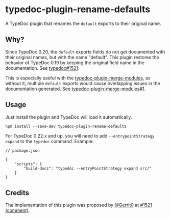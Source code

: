 # typedoc-plugin-rename-defaults

A TypeDoc plugin that renames the `default` exports to their original name.

## Why?

Since TypeDoc 0.20, the `default` exports fields do not get documented with their original names, but with the name "default". This plugin restores the behavior of TypeDoc 0.19 by keeping the original field name in the documentation. See [typedoc#1521](https://github.com/TypeStrong/typedoc/issues/1521).

This is especially useful with the [typedoc-plugin-merge-modules](https://github.com/krisztianb/typedoc-plugin-merge-modules), as without it, multiple `default` exports would cause overlapping issues in the documentation generated. See [typedoc-plugin-merge-modules#1](https://github.com/krisztianb/typedoc-plugin-merge-modules/issues/1).

## Usage

Just install the plugin and TypeDoc will load it automatically.

```console
npm install --save-dev typedoc-plugin-rename-defaults
```

For TypeDoc 0.22.x and up, you will need to add `--entrypointStrategy expand` to the `typedoc` command. Example:

```jsonc
// package.json

{
    "scripts": {
        "build-docs": "typedoc --entryPointStrategy expand src/"
    }
}
```

## Credits

The implementation of this plugin was proposed by [@Gerrit0](https://github.com/Gerrit0) at [#1521 (comment)](https://github.com/TypeStrong/typedoc/issues/1521#issuecomment-791971444).
